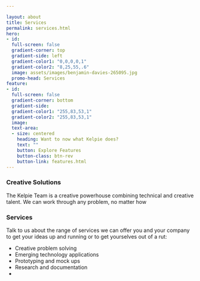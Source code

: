 ```yaml
---

layout: about
title: Services
permalink: services.html
hero:
- id:
  full-screen: false
  gradient-corner: top
  gradient-side: left
  gradient-color1: "0,0,0,0,1"
  gradient-color2: "8,25,55,.6"
  image: assets/images/benjamin-davies-265095.jpg
  promo-head: Services
feature:
- id:
  full-screen: false
  gradient-corner: bottom
  gradient-side:
  gradient-color1: "255,83,53,1"
  gradient-color2: "255,83,53,1"
  image:
  text-area:
  - size: centered
    heading: Want to now what Kelpie does?
    text: ""
    button: Explore Features
    button-class: btn-rev
    button-link: features.html
---
```


### Creative Solutions

The Kelpie Team is a creative powerhouse combining technical and creative talent. We can work through any problem, no matter how

### Services

Talk to us about the range of services we can offer you and your company to get your ideas up and running or to get yourselves out of a rut:

- Creative problem solving
- Emerging technology applications
- Prototyping and mock ups
- Research and documentation
-
